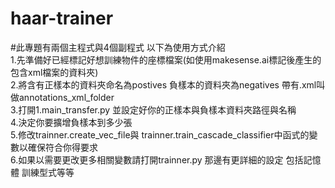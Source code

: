 # haar-trainer
#此專題有兩個主程式與4個副程式 以下為使用方式介紹  
1.先準備好已經標記好想訓練物件的座標檔案(如使用makesense.ai標記後產生的包含xml檔案的資料夾)  
2.將含有正樣本的資料夾命名為postives 負樣本的資料夾為negatives 帶有.xml叫做annotations_xml_folder  
3.打開1.main_transfer.py 並設定好你的正樣本與負樣本資料夾路徑與名稱  
4.決定你要擴增負樣本到多少張  
5.修改trainner.create_vec_file與 trainner.train_cascade_classifier中函式的變數以確保符合你得要求  
6.如果以需要更改更多相關變數請打開trainner.py 那邊有更詳細的設定 包括記憶體 訓練型式等等 